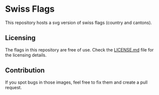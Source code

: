 # Swiss Flags

This repository hosts a svg version of swiss flags (country and cantons).

## Licensing

The flags in this repository are free of use. Check the [LICENSE.md](./LICENSE.md) file for the licensing details.


## Contribution

If you spot bugs in those images, feel free to fix them and create a pull request.